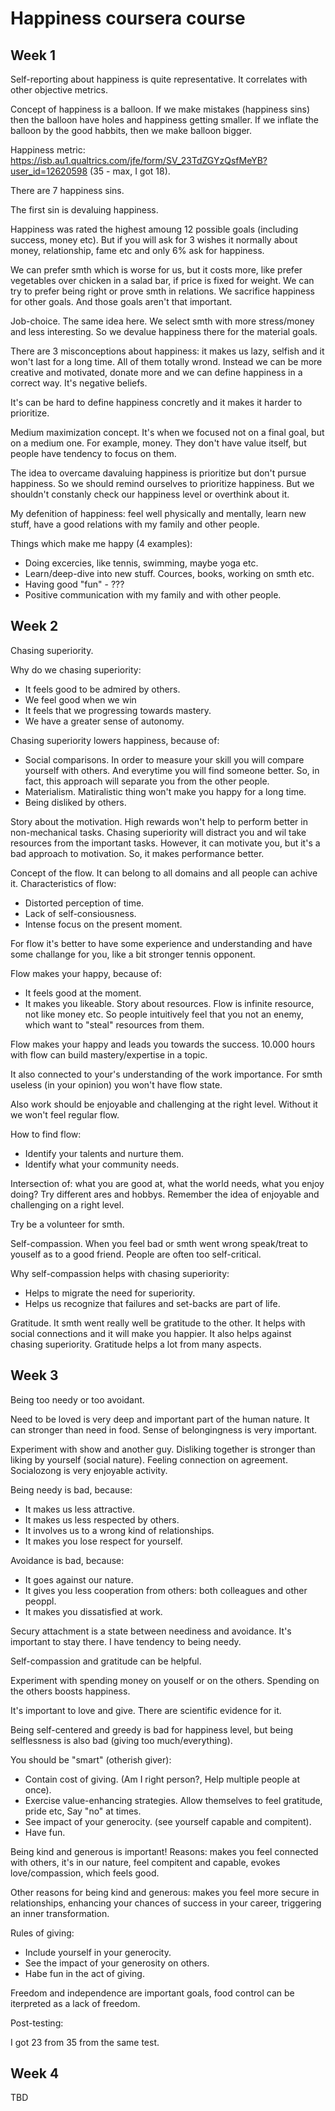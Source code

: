 # Happiness coursera course

## Week 1

Self-reporting about happiness is quite representative. It correlates with other objective metrics.

Concept of happiness is a balloon. If we make mistakes (happiness sins) then the balloon have holes and happiness getting smaller. 
If we inflate the balloon by the good habbits, then we make balloon bigger.

Happiness metric: https://isb.au1.qualtrics.com/jfe/form/SV_23TdZGYzQsfMeYB?user_id=12620598 (35 - max, I got 18).

There are 7 happiness sins.

The first sin is devaluing happiness.

Happiness was rated the highest amoung 12 possible goals (including success, money etc). 
But if you will ask for 3 wishes it normally about money, relationship, fame etc and only 6% ask for happiness.

We can prefer smth which is worse for us, but it costs more, like prefer vegetables over chicken in a salad bar, 
if price is fixed for weight. We can try to prefer being right or prove smth in relations. We sacrifice happiness for other goals.
And those goals aren't that important.

Job-choice. The same idea here. We select smth with more stress/money and less interesting. 
So we devalue happiness there for the material goals.

There are 3 misconceptions about happiness: it makes us lazy, selfish and it won't last for a long time. All of them totally wrond.
Instead we can be more creative and motivated, donate more and we can define happiness in a correct way. It's negative beliefs.

It's can be hard to define happiness concretly and it makes it harder to prioritize.

Medium maximization concept. It's when we focused not on a final goal, but on a medium one. For example, money. 
They don't have value itself, but people have tendency to focus on them.

The idea to overcame davaluing happiness is prioritize but don't pursue happiness.
So we should remind ourselves to prioritize happiness.
But we shouldn't constanly check our happiness level or overthink about it.

My defenition of happiness: feel well physically and mentally, learn new stuff, have a good relations with my family and other people.

Things which make me happy (4 examples):

*  Doing excercies, like tennis, swimming, maybe yoga etc.
*  Learn/deep-dive into new stuff. Cources, books, working on smth etc.
*  Having good "fun" - ???
*  Positive communication with my family and with other people.

## Week 2

Chasing superiority.

Why do we chasing superiority:

*  It feels good to be admired by others.
*  We feel good when we win
*  It feels that we progressing towards mastery.
*  We have a greater sense of autonomy.

Chasing superiority lowers happiness, because of:

*  Social comparisons. In order to measure your skill you will compare yourself with others. And everytime you will find someone better. So, in fact, this approach will separate you from the other people.
*  Materialism. Matiralistic thing won't make you happy for a long time.
*  Being disliked by others.

Story about the motivation. High rewards won't help to perform better in non-mechanical tasks. Chasing superiority will distract you and wil take resources from the important tasks. However, it can motivate you, but it's a bad approach to motivation. So, it makes performance better.

Concept of the flow. It can belong to all domains and all people can achive it. Characteristics of flow:

*  Distorted perception of time.
*  Lack of self-consiousness.
*  Intense focus on the present moment.

For flow it's better to have some experience and understanding and have some challange for you, like a bit stronger tennis opponent.

Flow makes your happy, because of:

*  It feels good at the moment.
*  It makes you likeable. Story about resources. Flow is infinite resource, not like money etc. So people intuitively feel that you not an enemy, which want to "steal" resources from them. 

Flow makes your happy and leads you towards the success. 10.000 hours with flow can build mastery/expertise in a topic.

It also connected to your's understanding of the work importance. For smth useless (in your opinion) you won't have flow state.

Also work should be enjoyable and challenging at the right level. Without it we won't feel regular flow.

How to find flow:

*  Identify your talents and nurture them.
*  Identify what your community needs.

Intersection of: what you are good at, what the world needs, what you enjoy doing? Try different ares and hobbys. Remember the idea of enjoyable and challenging on a right level.

Try be a volunteer for smth.

Self-compassion. When you feel bad or smth went wrong speak/treat to youself as to a good friend. People are often too self-critical. 

Why self-compassion helps with chasing superiority:

*  Helps to migrate the need for superiority.
*  Helps us recognize that failures and set-backs are part of life.

Gratitude. It smth went really well be gratitude to the other. It helps with social connections and it will make you happier. It also helps against chasing superiority. Gratitude helps a lot from many aspects.

## Week 3

Being too needy or too avoidant.

Need to be loved is very deep and important part of the human nature. It can stronger than need in food. Sense of belongingness is very important.

Experiment with show and another guy. Disliking together is stronger than liking by yourself (social nature). Feeling connection on agreement. Socialozong is very enjoyable activity.

Being needy is bad, because:

*  It makes us less attractive.
*  It makes us less respected by others.
*  It involves us to a wrong kind of relationships.
*  It makes you lose respect for yourself.

Avoidance is bad, because:

*  It goes against our nature.
*  It gives you less cooperation from others: both colleagues and other peoppl.
*  It makes you dissatisfied at work.

Secury attachment is a state between neediness and avoidance. It's important to stay there. I have tendency to being needy.

Self-compassion and gratitude can be helpful.

Experiment with spending money on youself or on the others. Spending on the others boosts happiness.

It's important to love and give. There are scientific evidence for it.

Being self-centered and greedy is bad for happiness level, but being selflessness is also bad (giving too much/everything). 

You should be "smart" (otherish giver):

*  Contain cost of giving. (Am I right person?, Help multiple people at once).
*  Exercise value-enhancing strategies. Allow themselves to feel gratitude, pride etc, Say "no" at times.
*  See impact of your generocity. (see yourself capable and compitent).
*  Have fun.

Being kind and generous is important! Reasons: makes you feel connected with others, it's in our nature, feel compitent and capable, evokes love/compassion, which feels good.

Other reasons for being kind and generous: makes you feel more secure in relationships, enhancing your chances of success in your career, triggering an inner transformation.

Rules of giving:

*  Include yourself in your generocity.
*  See the impact of your generosity on others.
*  Habe fun in the act of giving.

Freedom and independence are important goals, food control can be iterpreted as a lack of freedom.

Post-testing:

I got 23 from 35 from the same test.

## Week 4

TBD
